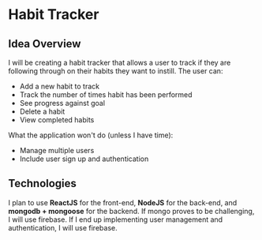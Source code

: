 # Habit Tracker

## Idea Overview

I will be creating a habit tracker that allows a user to track if they are following through on their habits they want to instill. The user can:

- Add a new habit to track
- Track the number of times habit has been performed
- See progress against goal
- Delete a habit
- View completed habits

What the application won't do (unless I have time):
- Manage multiple users
- Include user sign up and authentication

## Technologies

I plan to use **ReactJS** for the front-end, **NodeJS** for the back-end, and **mongodb + mongoose** for the backend. If mongo proves to be challenging, I will use firebase. If I end up implementing user management and authentication, I will use firebase.

